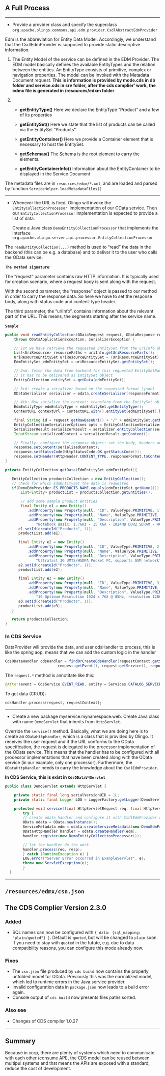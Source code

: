 ## A Full Process
---
* Provide a provider class and specify the superclass `org.apache.olingo.commons.api.edm.provider.CsdlAbstractEdmProvider`

Edm is the abbreviation for Entity Data Model. Accordingly, we understand that the CsdlEdmProvider is supposed to provide static descriptive information.

1.   The Entity Model of the service can be defined in the EDM Provider. The EDM model basically defines the available EntityTypes and the relation between the entities. An EntityType consists of primitive, complex or navigation properties. The model can be invoked with the Metadata Document request. **This is information is provided by mode.cds in db folder and service.cds in srv folder, after the cds complier' work, the edmx file is generated in /resources/edxm folder**

2. * **getEntityType()** Here we declare the EntityType “Product” and a few of its properties

    * **getEntitySet()** Here we state that the list of products can be called via the EntitySet “Products”
    * **getEntityContainer()** Here we provide a Container element that is necessary to host the EntitySet.
    * **getSchemas()** The Schema is the root element to carry the elements.
    * **getEntityContainerInfo()** Information about the EntityContainer to be displayed in the Service Document

The metadata files are in `resources/edxm/*.xml`, and are loaded and parsed by function `ServiceHelper.loadMetadataFiles()`

---
* Whenever the URL is fired, Olingo will invoke the `EntityCollectionProcessor `implementation of our OData service. Then our `EntityCollectionProcessor` implementation is expected to provide a list of data.

    Create a Java class `DemoEntityCollectionProcessor` that implements the interface `org.apache.olingo.server.api.processor.EntityCollectionProcessor`

The `readEntityCollection(...)` method is used to “read” the data in the backend (this can be e.g. a database) and to deliver it to the user who calls the OData service.


**`The method signature`**:

The “request” parameter contains raw HTTP information. It is typically used for creation scenario, where a request body is sent along with the request.

With the second parameter, the “response” object is passed to our method in order to carry the response data. So here we have to set the response body, along with status code and content-type header.

The third parameter, the “uriInfo”, contains information about the relevant part of the URL. This means, the segments starting after the service name.

**`Sample`**:
```java
public void readEntityCollection(ODataRequest request, ODataResponse response, UriInfo uriInfo, ContentType responseFormat)
    throws ODataApplicationException, SerializerException {

    // 1st we have retrieve the requested EntitySet from the uriInfo object (representation of the parsed service URI)
    List<UriResource> resourcePaths = uriInfo.getUriResourceParts();
    UriResourceEntitySet uriResourceEntitySet = (UriResourceEntitySet) resourcePaths.get(0); // in our example, the first segment is the EntitySet
    EdmEntitySet edmEntitySet = uriResourceEntitySet.getEntitySet();

    // 2nd: fetch the data from backend for this requested EntitySetName
    // it has to be delivered as EntitySet object
    EntityCollection entitySet = getData(edmEntitySet);

    // 3rd: create a serializer based on the requested format (json)
    ODataSerializer serializer = odata.createSerializer(responseFormat);

    // 4th: Now serialize the content: transform from the EntitySet object to InputStream
    EdmEntityType edmEntityType = edmEntitySet.getEntityType();
    ContextURL contextUrl = ContextURL.with().entitySet(edmEntitySet).build();

    final String id = request.getRawBaseUri() + "/" + edmEntitySet.getName();
    EntityCollectionSerializerOptions opts = EntityCollectionSerializerOptions.with().id(id).contextURL(contextUrl).build();
    SerializerResult serializerResult = serializer.entityCollection(serviceMetadata, edmEntityType, entitySet, opts);
    InputStream serializedContent = serializerResult.getContent();

    // Finally: configure the response object: set the body, headers and status code
    response.setContent(serializedContent);
    response.setStatusCode(HttpStatusCode.OK.getStatusCode());
    response.setHeader(HttpHeader.CONTENT_TYPE, responseFormat.toContentTypeString());
}

private EntityCollection getData(EdmEntitySet edmEntitySet){

   EntityCollection productsCollection = new EntityCollection();
   // check for which EdmEntitySet the data is requested
   if(DemoEdmProvider.ES_PRODUCTS_NAME.equals(edmEntitySet.getName())) {
       List<Entity> productList = productsCollection.getEntities();

       // add some sample product entities
       final Entity e1 = new Entity()
          .addProperty(new Property(null, "ID", ValueType.PRIMITIVE, 1))
          .addProperty(new Property(null, "Name", ValueType.PRIMITIVE, "Notebook Basic 15"))
          .addProperty(new Property(null, "Description", ValueType.PRIMITIVE,
              "Notebook Basic, 1.7GHz - 15 XGA - 1024MB DDR2 SDRAM - 40GB"));
      e1.setId(createId("Products", 1));
      productList.add(e1);

      final Entity e2 = new Entity()
          .addProperty(new Property(null, "ID", ValueType.PRIMITIVE, 2))
          .addProperty(new Property(null, "Name", ValueType.PRIMITIVE, "1UMTS PDA"))
          .addProperty(new Property(null, "Description", ValueType.PRIMITIVE,
              "Ultrafast 3G UMTS/HSDPA Pocket PC, supports GSM network"));
      e2.setId(createId("Products", 1));
      productList.add(e2);

      final Entity e3 = new Entity()
          .addProperty(new Property(null, "ID", ValueType.PRIMITIVE, 3))
          .addProperty(new Property(null, "Name", ValueType.PRIMITIVE, "Ergo Screen"))
          .addProperty(new Property(null, "Description", ValueType.PRIMITIVE,
              "19 Optimum Resolution 1024 x 768 @ 85Hz, resolution 1280 x 960"));
      e3.setId(createId("Products", 1));
      productList.add(e3);
   }

   return productsCollection;
}
```

### **In CDS Service**

DataProvider will provide the data, and user cdsHandler to process, this is like the spring aop, means that we can add the custom logic in the handler

```java
CdsODataHandler cdsHandler = findOrCreateCdsHandler(requestContext.getServiceCatalog(),
						request.getEvent(), request.getService(), request.getEntity());
```
The `request.*` method is annotitate like this:
```java
@After(event = CdsService.EVENT_READ, entity = Services.CATALOG_SERVICE_AUTHORS)
```
To get data (CRUD): 
```
cdsHandler.process(request, requestContext);
```
---
* Create a new package myservice.mynamespace.web. Create Java class with name `DemoServlet` that inherits from `HttpServlet`.

Override the `service()` method. Basically, what we are doing here is to create an `ODataHttpHandler`, which is a class that is provided by Olingo. It receives the user request and if the URL conforms to the OData specification, the request is delegated to the processor implementation of the OData service. This means that the handler has to be configured with all processor implementations that have been created along with the OData service (in our example, only one processor). Furthermore, the `ODataHttpHandler` needs to carry the knowledge about the `CsdlEdmProvider`.

**In CDS Service, this is exist in `CdsODataV4Servlet`**

```java
public class DemoServlet extends HttpServlet {

    private static final long serialVersionUID = 1L;
    private static final Logger LOG = LoggerFactory.getLogger(DemoServlet.class);

    protected void service(final HttpServletRequest req, final HttpServletResponse resp) throws ServletException, IOException {
        try {
        // create odata handler and configure it with CsdlEdmProvider and Processor
        OData odata = OData.newInstance();
        ServiceMetadata edm = odata.createServiceMetadata(new DemoEdmProvider(), new ArrayList<EdmxReference>());
        ODataHttpHandler handler = odata.createHandler(edm);
        handler.register(new DemoEntityCollectionProcessor());

        // let the handler do the work
        handler.process(req, resp);
        } catch (RuntimeException e) {
        LOG.error("Server Error occurred in ExampleServlet", e);
        throw new ServletException(e);
        }
  }
```
---
## `/resources/edmx/csn.json`


## The CDS Complier Version 2.3.0
### Added
- SQL names can now be configured with `{ data: {sql_mapping: "plain/quoted"} }`.  Default is `quoted`, but will be changed to `plain` soon.  If you need to stay with `quoted` in the futute, e.g. due to data compatibility reasons, you can configure this mode already now.

### Fixes
- The `csn.json` file produced by `cds build` now contains the properly unfolded model for OData.  Previously this was the normalized model, which led to runtime errors in the Java service provider.
- Invalid configuration data in `package.json` now leads to a build error again.
- Console output of `cds build` now presents files paths sorted.

### Also see
- Changes of CDS compiler 1.0.27


---
## Summary
Because in corp, there are plenty of systems which need to communicate with each other (consume API), the CDS model can be reused between multipul systems and that means the APIs are exposed with a standard, 
reduce the cost of development.
